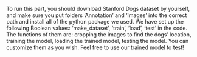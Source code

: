 To run this part, you should download Stanford Dogs dataset by yourself, and make sure you put folders ‘Annotation’ and ‘Images’ into the correct path and install all of the python package we used.
We have set up the following Boolean values: ‘make_dataset’, ‘train’, ‘load’, ‘test’ in the code. The functions of them are: cropping the images to find the dogs’ location, training the model, loading the trained model, testing the model. You can customize them as you wish.
Feel free to use our trained model to test!
